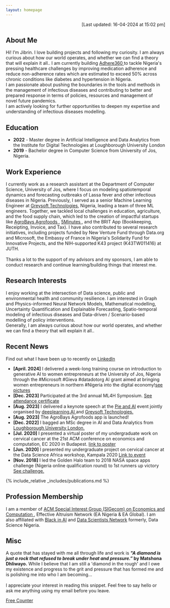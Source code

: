 ```yaml
---
layout: homepage
---
```

<p  align="right">[Last updated: 16-04-2024 at 15:02 pm]</p>

## About Me
Hi! I’m Jibrin. I love building projects and following my curiosity. I am always curious about how our world operates, and whether we can find a theory that will explain it all.. I am currently building <a href="http://adhere360.github.io">Adhere360 </a> to tackle Nigeria's pressing healthcare challenges by improving medication adherence and reduce non-adherence rates which are estimated to exceed 50% across chronic conditions like diabetes and hypertension in Nigeria. <br>I am passionate about pushing the boundaries in the tools and methods in the management of infectious diseases and contributing to better and prepared response in terms of policies, resources and management of novel future pandemics. <br>I am actively looking for further opportunities to deepen my expertise and understanding of infectious diseases modelling.
## Education
- **2022** - Master degree in Artificial Intelligence and Data Analytics from the Institute for Digital Technologies at Loughborough University London 
- **2019** - Bachelor degree in Computer Science from University of Jos, Nigeria.

## Work Experience
I currently work as a research assistant at the Department of Computer Science, University of Jos, where I focus on modeling spatiotemporal dynamics and forecasting outbreaks of Lassa fever and other infectious diseases in Nigeria.
Previously, I served as a senior Machine Learning Engineer at <a href="https://greysoft.ng">Greysoft Technologies</a>, Nigeria, leading a team of three ML engineers. Together, we tackled local challenges in education, agriculture, and the food supply chain, which led to the creation of impactful startups like  <a href="https://agrobays.com">AgroBays Agrofoods </a>,  <a href="https://app.5minutes.ng">5Minutes </a>, and the BRIT App (Bookkeeping, Receipting, Invoice, and Tax).
I have also contributed to several research initiatives, including projects funded by New Venture Fund through Data.org and Microsoft, the Embassy of France in Nigeria's Solidarity Fund for Innovative Projects, and the NIH-supported K43 project (K43TW011416) at JUTH.
<br>  
Thanks a lot to the support of my advisors and my sponsors, I am able to conduct research and continue learning/building things that interest me.

## Research Interests
I enjoy working at the intersection of Data science, public and environmental health and community resilience. I am interested in Graph and Physics-informed Neural Network Models, Mathematical modelling, Uncertainty Quantification and Explainable Forecasting, Spatio-temporal modeling of infectious diseases and Data-driven / Scenario-based modelling of policy interventions.
<br>
Generally, I am always curious about how our world operates, and whether we can find a theory that will explain it all..
  
## Recent News 

Find out what I have been up to recently on  <a rel="me" href="https://linkedin.com/in/jbrnjfr">LinkedIn</a>
- **[April. 2024]** I delivered a week-long training course on introduction to generative AI to women entrepreneurs at the University of Jos, Nigeria through the #Microsoft #Gieva #datadotorg AI grant aimed at bringing women entrepreneurs in northern #Nigeria into the digital economy!<a href='https://x.com/jbrnjfr/status/1782014757182066887' target='-blank'>see pictures</a>
- **[Dec. 2023]** Participated at the 3rd annual ML4H Symposium. <a href ='https://www.linkedin.com/posts/activity-7150626337832046592-xdIN?utm_source=share&utm_medium=member_desktop'>See attendance certificate</a>
- **[Aug. 2023]** I delivered a keynote speech at the <a href="https://www.linkedin.com/feed/update/urn:li:activity:7096848518631366656/ "> Pie and AI</a> event jointly organised by <a href="https://www.deeplearning.ai">deeplearning.AI </a>and <a href="https://greysoft.ng">Greysoft Technologies.</a>
- **[Aug. 2023]** The AgroBays Agrofoods app is launched!
- **[Dec. 2022]** I bagged an MSc degree in AI and Data Analytics from <a href="https://www.lborolondon.ac.uk/study/masters-degrees/artificial-intelligence-data-analytics/"> Loughborough University London. </a>
- **[Jul. 2020]** I presented a virtual poster of my undergraduate work on cervical cancer at the 21st ACM conference on economics and computation, EC 2020 in Budapest. <a href="https://ec20.sigecom.org/program/posters/"> link to poster</a>
- **[Jun. 2020]** I presented my undergraduate project on cervical cancer at the Data Science Africa workshop, Kampala 2020 <a href="https://www.datascienceafrica.org/dsa2020kampala/schedule/#session-paper1">Link to event</a>
- **[Nov. 2018]** I led the Golden Halo team to 2018 NASA space apps challenge (Nigeria online qualification round) to 1st runners up victory <a href="https://2018.spaceappschallenge.org/challenges/what-world-needs-now/health-makes-wealth/teams/golden-halo-1/project/">See challenge.</a>

{% include_relative _includes/publications.md %}

<!--{% include_relative _includes/services.md %} -->
## Profession Membership
I am a member of <a href="http://www.sigecom.org">ACM Special Interest Group (SIGecom) on Economics and Computation </a>, Effective Altruism Network (EA Nigeria & EA Global). I am also affiliated with <a href="https://blackinai.github.io/#/">Black in AI</a> and <a href="https://www.datasciencenigeria.org">Data Scientists Network</a> formerly, Data Science Nigeria.

## Misc
A quote that has stayed with me all through life and work is <strong><i> "A diamond is just a rock that refused to break under heat and pressure.”</i> by Matshona Dhliwayo.</strong>  While I believe that I am still a 'diamond in the rough' and I owe my existence and progress to the grit and pressure that has formed me and is polishing me into who I am becoming... <br> <br>
I appreciate your interest in reading this snippet. Feel free to say hello or ask me anything using my email before you leave.

 <a href='http://www.freevisitorcounters.com'>Free Counter</a> <script type='text/javascript' src='https://www.freevisitorcounters.com/auth.php?id=e2851f6f60d71cbaa285642eb1ba5e154a03c745'></script>
<script type="text/javascript" src="https://www.freevisitorcounters.com/en/home/counter/1286736/t/0"></script>

